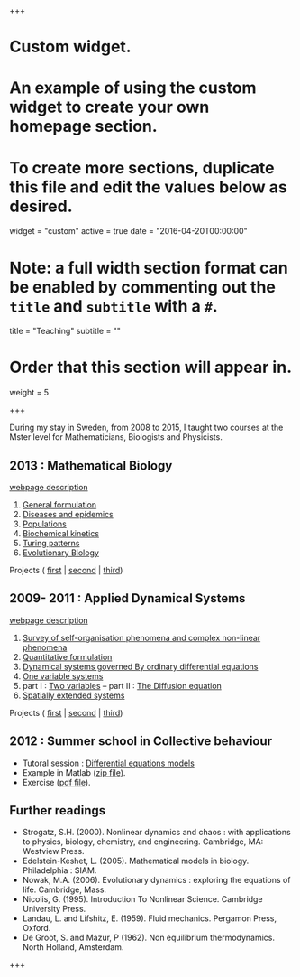 +++
# Custom widget.
# An example of using the custom widget to create your own homepage section.
# To create more sections, duplicate this file and edit the values below as desired.
widget = "custom"
active = true
date = "2016-04-20T00:00:00"

# Note: a full width section format can be enabled by commenting out the `title` and `subtitle` with a `#`.
title = "Teaching"
subtitle = ""

# Order that this section will appear in.
weight = 5

+++

During my stay in Sweden, from 2008 to 2015, I taught two courses at the Mster level for Mathematicians, Biologists and Physicists.

## 2013 : Mathematical Biology

[webpage description](http://www.uu.se/en/admissions/master/selma/kursplan/?kKod=1MA254)

1. [General formulation](MB/2013-MB-Lecture1.pdf)
2. [Diseases and epidemics](MB/2013-MB-Lecture2.pdf)
3. [Populations](MB/2013-MB-Lecture3.pdf)
4. [Biochemical kinetics](MB/2013-MB-Lecture4.pdf)
5. [Turing patterns](MB/2013-MB-Lecture5.pdf)
6. [Evolutionary Biology](MB/2013-MB-Lecture6.pdf)

Projects ( [first](MB/2013-MB-Project1.pdf) | [second](MB/2013-MB-Project2.pdf) | [third](MB/2013-MB-Project3.pdf))

## 2009- 2011 : Applied Dynamical Systems

[webpage description](http://www.uu.se/en/admissions/master/selma/kursplan/?kKod=1MA444&lasar=)

1. [Survey of self-organisation phenomena and complex non-linear phenomena](ADS/2011-ADS-Lecture1.pdf)
2. [Quantitative formulation](ADS/2011-ADS-Lecture2.pdf)
3. [Dynamical systems governed By ordinary differential equations](ADS/2011-ADS-Lecture3.pdf)
4. [One variable systems](ADS/2011-ADS-Lecture4.pdf)
5. part I : [Two variables](ADS/2011-ADS-Lecture5a.pdf) – part II : [The Diffusion equation](ADS/2011-ADS-Lecture5b.pdf)
6. [Spatially extended systems](ADS/2011-ADS-Lecture6.pdf)

Projects ( [first](ADS/2011-ADS-project1.pdf) | [second](ADS/2011-ADS-project2.pdf) | [third](ADS/2011-ADS-project3.pdf))



## 2012 : Summer school in Collective behaviour

- Tutoral session : [Differential equations models](summer-school/summer_course.pdf)
- Example in Matlab ([zip file](summer-school/verhulst.zip)).
- Exercise ([pdf file](summer-school/2012-SuSc-exercise.pdf)).

## Further readings

- Strogatz, S.H. (2000). Nonlinear dynamics and chaos : with applications to physics, biology, chemistry, and engineering. Cambridge, MA: Westview Press.
- Edelstein-Keshet, L. (2005). Mathematical models in biology. Philadelphia : SIAM.
- Nowak, M.A. (2006). Evolutionary dynamics : exploring the equations of life. Cambridge, Mass.
- Nicolis, G. (1995). Introduction To Nonlinear Science. Cambridge University Press.
- Landau, L. and Lifshitz, E. (1959). Fluid mechanics. Pergamon Press, Oxford.
- De Groot, S. and Mazur, P (1962). Non equilibrium thermodynamics. North Holland, Amsterdam.

+++